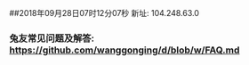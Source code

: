 ##2018年09月28日07时12分07秒 新址: 104.248.63.0
### 兔友常见问题及解答: https://github.com/wanggonging/d/blob/w/FAQ.md
